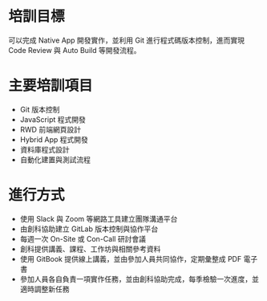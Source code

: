 # 培訓目標

可以完成 Native App 開發實作，並利用 Git 進行程式碼版本控制，進而實現 Code Review 與 Auto Build 等開發流程。

# 主要培訓項目

* Git 版本控制
* JavaScript 程式開發
* RWD 前端網頁設計
* Hybrid App 程式開發
* 資料庫程式設計
* 自動化建置與測試流程

# 進行方式

* 使用 Slack 與 Zoom 等網路工具建立團隊溝通平台
* 由創科協助建立 GitLab 版本控制與協作平台
* 每週一次 On-Site 或 Con-Call 研討會議
* 創科提供講義、課程、工作坊與相關參考資料
* 使用 GitBook 提供線上講義，並由參加人員共同協作，定期彙整成 PDF 電子書
* 參加人員各自負責一項實作任務，並由創科協助完成，每季檢驗一次進度，並適時調整新任務

